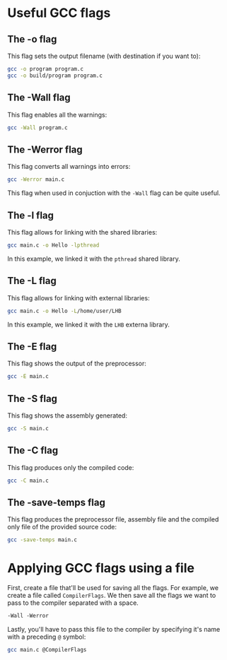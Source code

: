 # Useful GCC flags

## The -o flag

This flag sets the output filename (with destination if you want to):

```sh
gcc -o program program.c
gcc -o build/program program.c
```

## The -Wall flag

This flag enables all the warnings:

```sh
gcc -Wall program.c
```

## The -Werror flag

This flag converts all warnings into errors:

```sh
gcc -Werror main.c
```

This flag when used in conjuction with the `-Wall` flag can be quite useful.

## The -l flag

This flag allows for linking with the shared libraries:

```sh
gcc main.c -o Hello -lpthread
```

In this example, we linked it with the `pthread` shared library.

## The -L flag

This flag allows for linking with external libraries:

```sh
gcc main.c -o Hello -L/home/user/LHB
```

In this example, we linked it with the `LHB` externa library.

## The -E flag

This flag shows the output of the preprocessor:

```sh
gcc -E main.c
```

## The -S flag

This flag shows the assembly generated:

```sh
gcc -S main.c
```

## The -C flag

This flag produces only the compiled code:

```sh
gcc -C main.c
```

## The -save-temps flag

This flag produces the preprocessor file, assembly file and the compiled only
file of the provided source code:

```sh
gcc -save-temps main.c
```

# Applying GCC flags using a file

First, create a file that'll be used for saving all the flags. For example, we
create a file called `CompilerFlags`. We then save all the flags we want to pass
to the compiler separated with a space.

```txt
-Wall -Werror
```

Lastly, you'll have to pass this file to the compiler by specifying it's name
with a preceding `@` symbol:

```sh
gcc main.c @CompilerFlags
```
